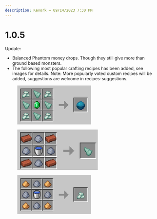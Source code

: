 ```yaml
---
description: Kevork — 09/14/2023 7:30 PM
---
```


# 1.0.5

Update:

* Balanced Phantom money drops. Though they still give more than ground based monsters.
* The following most popular crafting recipes has been added, see images for details. Note: More popularly voted custom recipes will be added, suggestions are welcome in ⁠recipes-suggestions.

<figure><img src="../../../.gitbook/assets/image (4).png" alt="" width="242"><figcaption></figcaption></figure>

<figure><img src="../../../.gitbook/assets/image (5).png" alt="" width="264"><figcaption></figcaption></figure>

<figure><img src="../../../.gitbook/assets/image (6).png" alt="" width="242"><figcaption></figcaption></figure>
